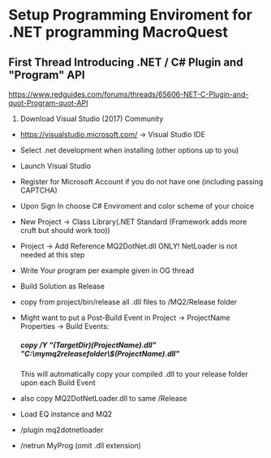 # Setup Programming Enviroment for .NET programming MacroQuest

## First Thread Introducing .NET / C# Plugin and "Program" API

https://www.redguides.com/forums/threads/65606-NET-C-Plugin-and-quot-Program-quot-API

1. Download Visual Studio (2017) Community
  * https://visualstudio.microsoft.com/ -> Visual Studio IDE
  * Select .net development when installing (other options up to you)
  * Launch Visual Studio 
  * Register for Microsoft Account if you do not have one (including passing CAPTCHA)
  * Upon Sign In choose C# Enviroment and color scheme of your choice
  * New Project -> Class Library(.NET Standard (Framework adds more cruft but should work too))
  * Project -> Add Reference MQ2DotNet.dll ONLY! NetLoader is not needed at this step
  * Write Your program per example given in OG thread
  * Build Solution as Release
  * copy from project/bin/release all .dll files to /MQ2/Release folder
  * Might want to put a Post-Build Event in Project -> ProjectName Properties -> Build Events:
    ##### copy /Y "$(TargetDir)$(ProjectName).dll" "C:\\mymq2releasefolder\\$(ProjectName).dll"
    This will automatically copy your compiled .dll to your release folder upon each Build Event
  
  * also copy MQ2DotNetLoader.dll to same  /Release
  * Load EQ instance and MQ2
  * /plugin mq2dotnetloader
  * /netrun MyProg (omit .dll extension)

